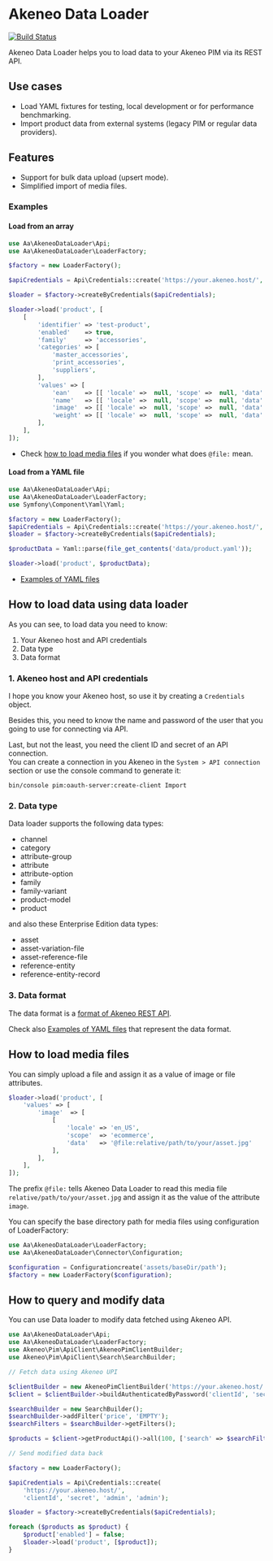 # Akeneo Data Loader

[![Build Status](https://travis-ci.org/a-ast/akeneo-data-loader.svg?branch=master)](https://travis-ci.org/a-ast/akeneo-data-loader)

Akeneo Data Loader helps you to load data to your Akeneo PIM via its REST API. 


## Use cases

* Load YAML fixtures for testing, local development or for performance benchmarking.
* Import product data from external systems (legacy PIM or regular data providers). 

## Features

* Support for bulk data upload (upsert mode).
* Simplified import of media files.

### Examples

#### Load from an array

```php
use Aa\AkeneoDataLoader\Api;
use Aa\AkeneoDataLoader\LoaderFactory;

$factory = new LoaderFactory();

$apiCredentials = Api\Credentials::create('https://your.akeneo.host/', 'clientId', 'secret', 'username', 'password');

$loader = $factory->createByCredentials($apiCredentials);

$loader->load('product', [
    [
        'identifier' => 'test-product',
        'enabled'    => true,
        'family'     => 'accessories',
        'categories' => [
            'master_accessories',
            'print_accessories',
            'suppliers',
        ],
        'values' => [
            'ean'    => [[ 'locale' =>  null, 'scope' =>  null, 'data' => '1234567890183' ]],
            'name'   => [[ 'locale' =>  null, 'scope' =>  null, 'data' => 'Test product' ]],
            'image'  => [[ 'locale' =>  null, 'scope' =>  null, 'data' => '@file:asset/1111111171.jpg' ]],
            'weight' => [[ 'locale' =>  null, 'scope' =>  null, 'data' => [ 'amount' =>  '500.0000', 'unit' => 'GRAM' ] ]],
        ],
    ],
]);
```
* Check [how to load media files](#LoadMediaFiles) if you wonder what does `@file:` mean.

#### Load from a YAML file

```php
use Aa\AkeneoDataLoader\Api;
use Aa\AkeneoDataLoader\LoaderFactory;
use Symfony\Component\Yaml\Yaml;

$factory = new LoaderFactory();
$apiCredentials = Api\Credentials::create('https://your.akeneo.host/', 'clientId', 'secret', 'username', 'password');
$loader = $factory->createByCredentials($apiCredentials);

$productData = Yaml::parse(file_get_contents('data/product.yaml'));

$loader->load('product', $productData);
```
* [Examples of YAML files](doc/yaml-format.md)


## How to load data using data loader

As you can see, to load data you need to know:

1. Your Akeneo host and API credentials
2. Data type
3. Data format 

### 1. Akeneo host and API credentials

I hope you know your Akeneo host, so use it by creating a `Credentials` object.

Besides this, you need to know the name and password of the user that you going to use for connecting via API.

Last, but not the least, you need the client ID and secret of an API connection.  
You can create a connection in you Akeneo in the `System > API connection` section or 
use the console command to generate it:

```
bin/console pim:oauth-server:create-client Import
```  

### 2. Data type

Data loader supports the following data types:

* channel
* category
* attribute-group
* attribute
* attribute-option
* family
* family-variant
* product-model
* product

and also these Enterprise Edition data types:

* asset
* asset-variation-file
* asset-reference-file
* reference-entity
* reference-entity-record

### 3. Data format 

The data format is a [format of Akeneo REST API](https://api.akeneo.com/documentation/resources.html).

Check also [Examples of YAML files](doc/yaml-format.md) that represent the data format. 

## <a id="LoadMediaFiles"></a>How to load media files

You can simply upload a file and assign it as a value of image or file attributes.

```php
$loader->load('product', [
    'values' => [
        'image'  => [
            [ 
                'locale' => 'en_US', 
                'scope'  => 'ecommerce', 
                'data'   => '@file:relative/path/to/your/asset.jpg' 
            ],
        ],
    ],
]);

```

The prefix `@file:` tells Akeneo Data Loader to read this media file `relative/path/to/your/asset.jpg` 
and assign it as the value of the attribute `image`.

You can specify the base directory path for media files using configuration of LoaderFactory:  

```php
use Aa\AkeneoDataLoader\LoaderFactory;
use Aa\AkeneoDataLoader\Connector\Configuration;

$configuration = Configurationcreate('assets/baseDir/path');
$factory = new LoaderFactory($configuration);
```

## How to query and modify data

You can use Data loader to modify data fetched using Akeneo API.

```php
use Aa\AkeneoDataLoader\Api;
use Aa\AkeneoDataLoader\LoaderFactory;
use Akeneo\Pim\ApiClient\AkeneoPimClientBuilder;
use Akeneo\Pim\ApiClient\Search\SearchBuilder;

// Fetch data using Akeneo UPI

$clientBuilder = new AkeneoPimClientBuilder('https://your.akeneo.host/');
$client = $clientBuilder->buildAuthenticatedByPassword('clientId', 'secret', 'admin', 'admin');

$searchBuilder = new SearchBuilder();
$searchBuilder->addFilter('price', 'EMPTY');
$searchFilters = $searchBuilder->getFilters();

$products = $client->getProductApi()->all(100, ['search' => $searchFilters]);

// Send modified data back

$factory = new LoaderFactory();

$apiCredentials = Api\Credentials::create(
    'https://your.akeneo.host/',
    'clientId', 'secret', 'admin', 'admin');

$loader = $factory->createByCredentials($apiCredentials);

foreach ($products as $product) {
    $product['enabled'] = false;
    $loader->load('product', [$product]);
}
``` 
